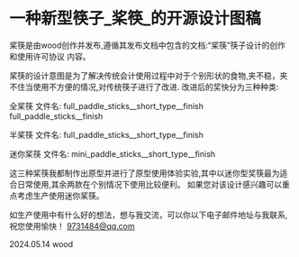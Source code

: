 # 一种新型筷子_桨筷_的开源设计图稿


桨筷是由wood创作并发布,遵循其发布文档中包含的文档:“桨筷”筷子设计的创作和使用许可协议
内容。

桨筷的设计意图是为了解决传统会计使用过程中对于个别形状的食物,夹不稳，夹不住当使用不方便的情况,对传统筷子进行了改进.
改进后的奖快分为三种种类:

全桨筷
  文件名: full_paddle_sticks__short_type__finish
          full_paddle_sticks__finish

半桨筷
  文件名: full_paddle_sticks__short_type__finish

迷你桨筷
  文件名: mini_paddle_sticks__short_type__finish


这三种桨筷我都制作出原型并进行了原型使用体验实验,其中以迷你型奖筷最为适合日常使用,其余两款在个别情况下使用比较便利。
如果您对该设计感兴趣可以重点考虑生产使用迷你桨筷。

如生产使用中有什么好的想法，想与我交流，可以你以下电子邮件地址与我联系,祝您使用愉快！
9731484@qq.com

2024.05.14
wood


